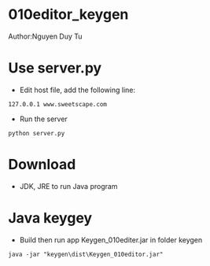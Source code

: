 # 010editor_keygen

Author:Nguyen Duy Tu

# Use server.py
- Edit host file, add the following line:

```
127.0.0.1 www.sweetscape.com
```

- Run the server

```shell
python server.py
```
# Download 
- JDK, JRE to run Java program
# Java keygey
  - Build then run app Keygen_010editer.jar in folder keygen
  ```shell
  java -jar "keygen\dist\Keygen_010editor.jar"
  ```